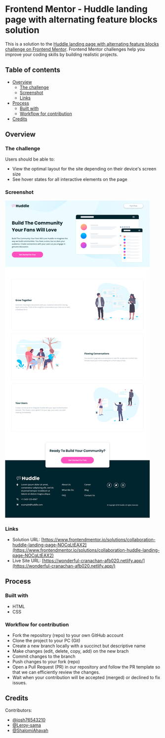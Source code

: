 # Frontend Mentor - Huddle landing page with alternating feature blocks solution

This is a solution to the [Huddle landing page with alternating feature blocks challenge on Frontend Mentor](https://www.frontendmentor.io/challenges/huddle-landing-page-with-alternating-feature-blocks-5ca5f5981e82137ec91a5100). Frontend Mentor challenges help you improve your coding skills by building realistic projects.

## Table of contents

- [Overview](#overview)
  - [The challenge](#the-challenge)
  - [Screenshot](#screenshot)
  - [Links](#links)
- [Process](#process)
  - [Built with](#built-with)
  - [Workflow for contribution](#workflow-for-contribution)
- [Credits](#credits)

## Overview

### The challenge

Users should be able to:

- View the optimal layout for the site depending on their device's screen size
- See hover states for all interactive elements on the page

### Screenshot

![](./screenshot.png)

### Links

- Solution URL: [https://www.frontendmentor.io/solutions/collaboration-huddle-landing-page-NOCqLtEAX2](https://www.frontendmentor.io/solutions/collaboration-huddle-landing-page-NOCqLtEAX2)
- Live Site URL: [https://wonderful-cranachan-afb020.netlify.app/](https://wonderful-cranachan-afb020.netlify.app/)

## Process

### Built with

- HTML
- CSS

### Workflow for contribution

- Fork the repository (repo) to your own GitHub account
- Clone the project to your PC (Git)
- Create a new branch locally with a succinct but descriptive name
- Make changes (edit, delete, copy, add) on the new brach
- Commit changes to the branch
- Push changes to your fork (repo)
- Open a Pull Request (PR) in our repository and follow the PR template so that we can efficiently review the changes.
- Wait when your contribution will be accepted (merged) or declined to fix issues.

## Credits

Contributors:

- [@josh76543210](https://github.com/josh76543210)
- [@Leroy-sama](https://github.com/Leroy-sama)
- [@ShalomiAhavah](https://github.com/ShalomiAhavah)
